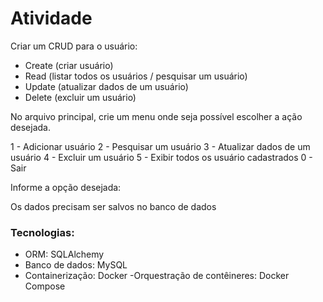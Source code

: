 # Atividade

Criar um CRUD para o usuário:
- Create (criar usuário)
- Read (listar todos os usuários / pesquisar um usuário)
- Update (atualizar dados de um usuário)
- Delete (excluir um usuário)

No arquivo principal, crie um menu onde seja possível escolher a ação desejada.

1 - Adicionar usuário
2 - Pesquisar um usuário
3 - Atualizar dados de um usuário
4 - Excluir um usuário
5 - Exibir todos os usuário cadastrados
0 - Sair

Informe a opção desejada:

Os dados precisam ser salvos no banco de dados

### Tecnologias:
- ORM: SQLAlchemy
- Banco de dados: MySQL
- Containerização: Docker
-Orquestração de contêineres: Docker Compose